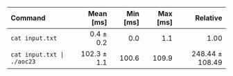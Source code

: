 | Command | Mean [ms] | Min [ms] | Max [ms] | Relative |
|:---|---:|---:|---:|---:|
| `cat input.txt` | 0.4 ± 0.2 | 0.0 | 1.1 | 1.00 |
| `cat input.txt \| ./aoc23` | 102.3 ± 1.1 | 100.6 | 109.9 | 248.44 ± 108.49 |
